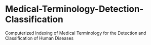 # Medical-Terminology-Detection-Classification
Computerized Indexing of Medical Terminology for the Detection and Classification of Human Diseases

